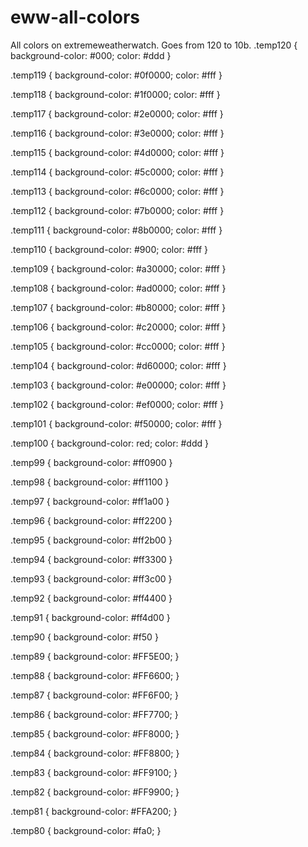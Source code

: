 # eww-all-colors
All colors on extremeweatherwatch. Goes from 120 to 10b.
.temp120 {
    background-color: #000;
    color: #ddd
}

.temp119 {
    background-color: #0f0000;
    color: #fff
}

.temp118 {
    background-color: #1f0000;
    color: #fff
}

.temp117 {
    background-color: #2e0000;
    color: #fff
}

.temp116 {
    background-color: #3e0000;
    color: #fff
}

.temp115 {
    background-color: #4d0000;
    color: #fff
}

.temp114 {
    background-color: #5c0000;
    color: #fff
}

.temp113 {
    background-color: #6c0000;
    color: #fff
}

.temp112 {
    background-color: #7b0000;
    color: #fff
}

.temp111 {
    background-color: #8b0000;
    color: #fff
}

.temp110 {
    background-color: #900;
    color: #fff
}

.temp109 {
    background-color: #a30000;
    color: #fff
}

.temp108 {
    background-color: #ad0000;
    color: #fff
}

.temp107 {
    background-color: #b80000;
    color: #fff
}

.temp106 {
    background-color: #c20000;
    color: #fff
}

.temp105 {
    background-color: #cc0000;
    color: #fff
}

.temp104 {
    background-color: #d60000;
    color: #fff
}

.temp103 {
    background-color: #e00000;
    color: #fff
}

.temp102 {
    background-color: #ef0000;
    color: #fff
}

.temp101 {
    background-color: #f50000;
    color: #fff
}

.temp100 {
    background-color: red;
    color: #ddd
}

.temp99 {
    background-color: #ff0900
}

.temp98 {
    background-color: #ff1100
}

.temp97 {
    background-color: #ff1a00
}

.temp96 {
    background-color: #ff2200
}

.temp95 {
    background-color: #ff2b00
}

.temp94 {
    background-color: #ff3300
}

.temp93 {
    background-color: #ff3c00
}

.temp92 {
    background-color: #ff4400
}

.temp91 {
    background-color: #ff4d00
}

.temp90 {
    background-color: #f50
}

.temp89 {
    background-color: #FF5E00;
}

.temp88 {
    background-color: #FF6600;
}

.temp87 {
    background-color: #FF6F00;
}

.temp86 {
    background-color: #FF7700;
}

.temp85 {
    background-color: #FF8000;
}

.temp84 {
    background-color: #FF8800;
}

.temp83 {
    background-color: #FF9100;
}

.temp82 {
    background-color: #FF9900;
}

.temp81 {
    background-color: #FFA200;
}

.temp80 {
    background-color: #fa0;
}
